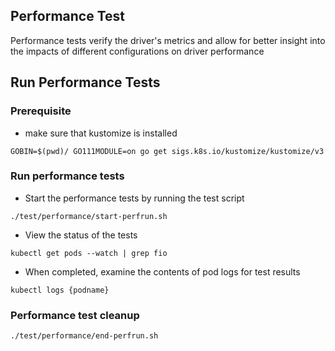 ## Performance Test
Performance tests verify the driver's metrics and allow for better insight into the impacts of different configurations on driver performance 

## Run Performance Tests 
### Prerequisite
 - make sure that kustomize is installed
```
GOBIN=$(pwd)/ GO111MODULE=on go get sigs.k8s.io/kustomize/kustomize/v3
```

### Run performance tests
 - Start the performance tests by running the test script
```
./test/performance/start-perfrun.sh
```
 - View the status of the tests
```
kubectl get pods --watch | grep fio
```
 - When completed, examine the contents of pod logs for test results

```
kubectl logs {podname}
```

### Performance test cleanup
```
./test/performance/end-perfrun.sh
```